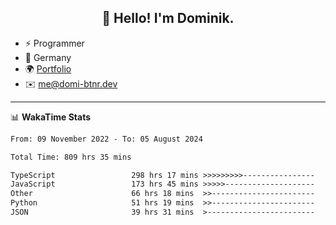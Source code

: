 <h2 align="center">👋 Hello! I'm Dominik.</h2>

- ⚡ Programmer
- 📍 Germany
- 🌍 [Portfolio](https://domi-btnr.dev)
- ✉️ [me@domi-btnr.dev](mailto://me@domi-btnr.dev)

---
📊 **WakaTime Stats**
<!--START_SECTION:waka-->

```txt
From: 09 November 2022 - To: 05 August 2024

Total Time: 809 hrs 35 mins

TypeScript                 298 hrs 17 mins >>>>>>>>>----------------   36.85 %
JavaScript                 173 hrs 45 mins >>>>>--------------------   21.46 %
Other                      66 hrs 18 mins  >>-----------------------   08.19 %
Python                     51 hrs 19 mins  >>-----------------------   06.34 %
JSON                       39 hrs 31 mins  >------------------------   04.88 %
```

<!--END_SECTION:waka-->
